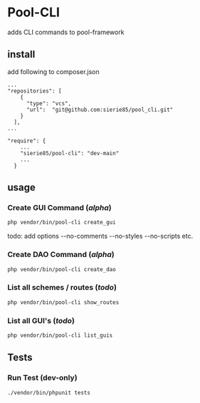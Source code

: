 # Pool-CLI

adds CLI commands to pool-framework

## install

add following to composer.json

```
...
"repositories": [
    {
      "type": "vcs",
      "url":  "git@github.com:sierie85/pool_cli.git"
    }
  ],
...

"require": {
    ...
    "sierie85/pool-cli": "dev-main"
    ...
  }
```

## usage

### Create GUI Command (*alpha*)

```bash
php vendor/bin/pool-cli create_gui
```

todo: add options --no-comments --no-styles --no-scripts etc.

### Create DAO Command (*alpha*)

```bash
php vendor/bin/pool-cli create_dao
```

### List all schemes / routes (*todo*)

```bash
php vendor/bin/pool-cli show_routes
```

### List all GUI's (*todo*)

```bash
php vendor/bin/pool-cli list_guis
```

## Tests

### Run Test (dev-only)

```bash
./vendor/bin/phpunit tests
```